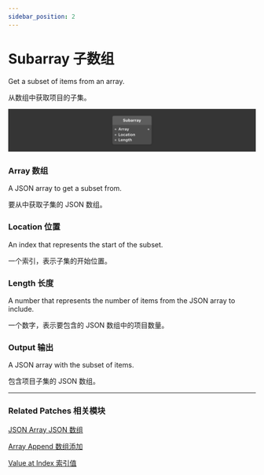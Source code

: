 ```yaml
---
sidebar_position: 2
---
```


# Subarray 子数组

Get a subset of items from an array.

从数组中获取项目的子集。

![Image](./../../../static/img/docs/Data/subarray.png)

### Array 数组

A JSON array to get a subset from.

要从中获取子集的 JSON 数组。

### Location 位置

An index that represents the start of the subset.

一个索引，表示子集的开始位置。

### Length 长度

A number that represents the number of items from the JSON array to include.

一个数字，表示要包含的 JSON 数组中的项目数量。

### Output 输出

A JSON array with the subset of items.

包含项目子集的 JSON 数组。

------

### Related Patches 相关模块

[JSON Array JSON 数组](./JSON%20Array)

[Array Append 数组添加](./Array%20Append)

[Value at Index 索引值](./Value%20at%20Index)
